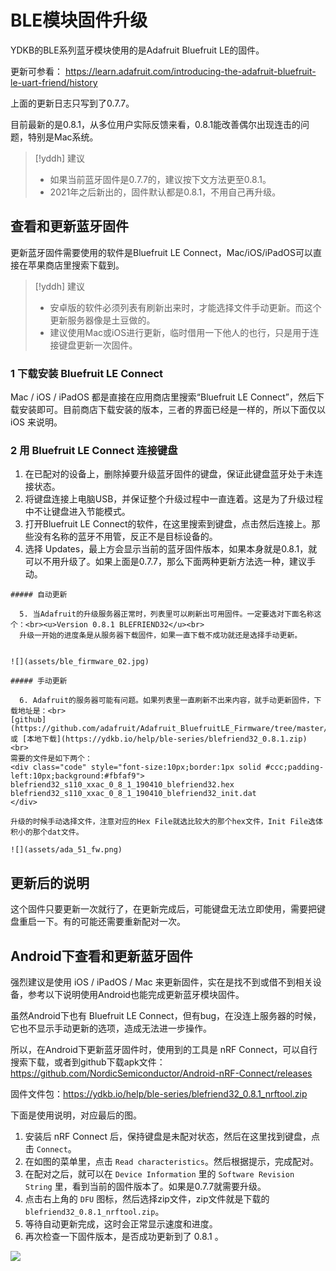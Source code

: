 # BLE模块固件升级
YDKB的BLE系列蓝牙模块使用的是Adafruit Bluefruit LE的固件。

更新可参看： https://learn.adafruit.com/introducing-the-adafruit-bluefruit-le-uart-friend/history

上面的更新日志只写到了0.7.7。

目前最新的是0.8.1，从多位用户实际反馈来看，0.8.1能改善偶尔出现连击的问题，特别是Mac系统。

> [!yddh] 建议
> - 如果当前蓝牙固件是0.7.7的，建议按下文方法更至0.8.1。
> - 2021年之后新出的，固件默认都是0.8.1，不用自己再升级。

## 查看和更新蓝牙固件

更新蓝牙固件需要使用的软件是Bluefruit LE Connect，Mac/iOS/iPadOS可以直接在苹果商店里搜索下载到。

> [!yddh] 建议
> - 安卓版的软件必须列表有刷新出来时，才能选择文件手动更新。而这个更新服务器像是土豆做的。
> - 建议使用Mac或iOS进行更新，临时借用一下他人的也行，只是用于连接键盘更新一次固件。


### 1 下载安装 Bluefruit LE Connect

Mac / iOS / iPadOS 都是直接在应用商店里搜索“Bluefruit LE Connect”，然后下载安装即可。目前商店下载安装的版本，三者的界面已经是一样的，所以下面仅以 iOS 来说明。

### 2 用 Bluefruit LE Connect 连接键盘

  1. 在已配对的设备上，删除掉要升级蓝牙固件的键盘，保证此键盘蓝牙处于未连接状态。
  2. 将键盘连接上电脑USB，并保证整个升级过程中一直连着。这是为了升级过程中不让键盘进入节能模式。
  3. 打开Bluefruit LE Connect的软件，在这里搜索到键盘，点击然后连接上。那些没有名称的蓝牙不用管，反正不是目标设备的。
  4. 选择 Updates，最上方会显示当前的蓝牙固件版本，如果本身就是0.8.1，就可以不用升级了。如果上面是0.7.7，那么下面两种更新方法选一种，建议手动。

```ad-yddcol0
##### 自动更新

  5. 当Adafruit的升级服务器正常时，列表里可以刷新出可用固件。一定要选对下面名称这个：<br><u>Version 0.8.1 BLEFRIEND32</u><br>
  升级一开始的进度条是从服务器下载固件，如果一直下载不成功就还是选择手动更新。


![](assets/ble_firmware_02.jpg)
```

```ad-yddcol1
##### 手动更新

  6. Adafruit的服务器可能有问题。如果列表里一直刷新不出来内容，就手动更新固件，下载地址是：<br>
[github](https://github.com/adafruit/Adafruit_BluefruitLE_Firmware/tree/master/0.8.1/blefriend32) 或 [本地下载](https://ydkb.io/help/ble-series/blefriend32_0.8.1.zip)
<br>
需要的文件是如下两个：
<div class="code" style="font-size:10px;border:1px solid #ccc;padding-left:10px;background:#fbfaf9">
blefriend32_s110_xxac_0_8_1_190410_blefriend32.hex
blefriend32_s110_xxac_0_8_1_190410_blefriend32_init.dat
</div>

升级的时候手动选择文件，注意对应的Hex File就选比较大的那个hex文件，Init File选体积小的那个dat文件。

![](assets/ada_51_fw.png)
```

## 更新后的说明

这个固件只要更新一次就行了，在更新完成后，可能键盘无法立即使用，需要把键盘重启一下。有的可能还需要重新配对一次。


## Android下查看和更新蓝牙固件

强烈建议是使用 iOS / iPadOS / Mac 来更新固件，实在是找不到或借不到相关设备，参考以下说明使用Android也能完成更新蓝牙模块固件。

虽然Android下也有 Bluefruit LE Connect，但有bug，在没连上服务器的时候，它也不显示手动更新的选项，造成无法进一步操作。

所以，在Android下更新蓝牙固件时，使用到的工具是 nRF Connect，可以自行搜索下载，或者到github下载apk文件：https://github.com/NordicSemiconductor/Android-nRF-Connect/releases

固件文件包：https://ydkb.io/help/ble-series/blefriend32_0.8.1_nrftool.zip

下面是使用说明，对应最后的图。
  1. 安装后 nRF Connect 后，保持键盘是未配对状态，然后在这里找到键盘，点击 `Connect`。
  2. 在如图的菜单里，点击 `Read characteristics`。然后根据提示，完成配对。
  3. 在配对之后，就可以在 `Device Information` 里的 `Software Revision String` 里，看到当前的固件版本了。如果是0.7.7就需要升级。
  4. 点击右上角的 `DFU` 图标，然后选择zip文件，zip文件就是下载的 `blefriend32_0.8.1_nrftool.zip`。
  5. 等待自动更新完成，这时会正常显示速度和进度。
  6. 再次检查一下固件版本，是否成功更新到了 0.8.1 。

![](assets/ble_firmware_android.jpg)
